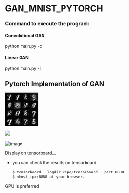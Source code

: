 # GAN_MNIST_PYTORCH


### Command to execute the program: 
#### Convolutional GAN
python main.py -c 
#### Linear GAN 
python main.py -l

## Pytorch Implementation of GAN 


![ggg ](assets/gif_gan_mnist_50_iterations.gif)

![](name-of-giphy.gif)



![image](https://miro.medium.com/max/352/1*vXZ0EMRu_w37UIbuLgdpWw.png)


 
 Display on tensorboard__   
+ you can check the results on tensorboard.


  ~~~
  $ tensorboard --logdir repo/tensorboard --port 8888
  $ <host_ip>:8888 at your browser.
  ~~~
  
 GPU is preferred
